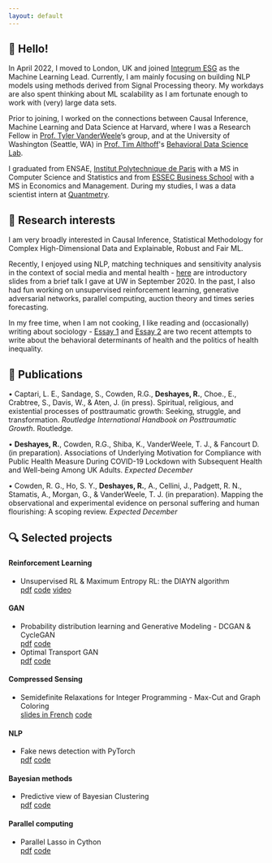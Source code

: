 ```yaml
---
layout: default
---
```


## 👋 Hello!

In April 2022, I moved to London, UK and joined <a href="https://www.integrumesg.com/" target="_blank"> Integrum ESG</a> as the Machine Learning Lead. Currently, I am mainly focusing on building NLP models using methods derived from Signal Processing theory. My workdays are also spent thinking about ML scalability as I am fortunate enough to work with (very) large data sets.

Prior to joining, I worked on the connections between Causal Inference, Machine Learning and Data Science at Harvard, where I was a Research Fellow in <a href="https://www.hsph.harvard.edu/tyler-vanderweele/" target="_blank"> Prof. Tyler VanderWeele</a>’s group, and at the University of Washington (Seattle, WA) in <a href="http://timalthoff.de/" target="_blank"> Prof. Tim Althoff</a>'s <a href="https://behavioral-data.github.io/" target="_blank"> Behavioral Data Science Lab</a>.      

I graduated from ENSAE, <a href="https://www.ip-paris.fr/en" target="_blank"> Institut Polytechnique de Paris</a> with a MS in Computer Science and Statistics and from <a href="https://www.essec.edu/en/" target="_blank"> ESSEC Business School</a> with a MS in Economics and Management. During my studies, I was a data scientist intern at <a href="https://www.quantmetry.com/" target="_blank"> Quantmetry</a>.

## 👀 Research interests

I am very broadly interested in Causal Inference, Statistical Methodology for Complex High-Dimensional Data and Explainable, Robust and Fair ML.      

Recently, I enjoyed using NLP, matching techniques and sensitivity analysis in the context of social media and mental health - <a href="assets/papers/project_group_presentation.pdf" target="_blank"> here</a> are introductory slides from a brief talk I gave at UW in September 2020. In the past, I also had fun working on unsupervised reinforcement learning, generative adversarial networks, parallel computing, auction theory and times series forecasting.

In my free time, when I am not cooking, I like reading and (occasionally) writing about sociology - <a href="assets/papers/essay_1.pdf" target="_blank"> Essay 1</a> and <a href="assets/papers/essay_2.pdf" target="_blank"> Essay 2</a> are two recent attempts to write about the behavioral determinants of health and the politics of health inequality.

## 📝 Publications

•	Captari, L. E., Sandage, S., Cowden, R.G., **Deshayes, R.**, Choe., E., Crabtree, S., Davis, W., & Aten, J. (in press). Spiritual, religious, and existential processes of posttraumatic growth: Seeking, struggle, and transformation. _Routledge International Handbook on Posttraumatic Growth_. Routledge.      

•	**Deshayes, R.**, Cowden, R.G., Shiba, K., VanderWeele, T. J., & Fancourt D. (in preparation). Associations of Underlying Motivation for Compliance with Public Health Measure During COVID-19 Lockdown with Subsequent Health and Well-being Among UK Adults. _Expected December_

•	Cowden, R. G., Ho, S. Y., **Deshayes, R.**, A., Cellini, J., Padgett, R. N., Stamatis, A., Morgan, G., & VanderWeele, T. J. (in preparation). Mapping the observational and experimental evidence on personal suffering and human flourishing: A scoping review. _Expected December_

## 🔍 Selected projects

#### Reinforcement Learning
*   Unsupervised RL & Maximum Entropy RL: the DIAYN algorithm          
    <a href="assets/papers/rl_dyan_website.pdf" target="_blank"><i class="fa fa-file-pdf-o [&#xf1c1;]"></i> pdf</a>   <a href="https://github.com/remydeshayes/RL_DIAYN.git"  target="_blank"><i class="fa fa-github"></i> code</a> <a href="https://youtu.be/scjX7YhNthM"  target="_blank"><i class="fa fa-youtube [f167]"  target="_blank"></i> video</a>
    
#### GAN 
*   Probability distribution learning and Generative Modeling - DCGAN & CycleGAN            
    <a href="assets/papers/deep_learning_final_report_berillon_deshayes.pdf" target="_blank"><i class="fa fa-file-pdf-o [&#xf1c1;]" ></i> pdf</a>   <a href="https://github.com/remydeshayes/GANs.git" target="_blank"><i class="fa fa-github"></i> code</a>
*   Optimal Transport GAN           
    <a href="assets/papers/ot_final_report_berillon_deshayes.pdf" target="_blank"><i class="fa fa-file-pdf-o [&#xf1c1;]" ></i> pdf</a>   <a href="https://github.com/remydeshayes/OTGAN.git" target="_blank"><i class="fa fa-github"></i> code</a>
    
#### Compressed Sensing 
*   Semidefinite Relaxations for Integer Programming - Max-Cut and Graph Coloring               
     <a href="assets/papers/slides_cs.pdf" target="_blank"><i class="fa fa-file-pdf-o [&#xf1c1;]" ></i> slides in French</a>    <a href="https://github.com/remydeshayes/compressed_sensing.git" target="_blank"><i class="fa fa-github"></i> code</a>
    

#### NLP
*   Fake news detection with PyTorch      
    <a href="assets/papers/report_nlp_billiot_deshayes.pdf" target="_blank"><i class="fa fa-file-pdf-o [&#xf1c1;]" ></i> pdf</a>   <a href="https://github.com/remydeshayes/NLP_Pytorch.git" target="_blank"><i class="fa fa-github"></i> code</a>
    
#### Bayesian methods
*   Predictive view of Bayesian Clustering    
    <a href="assets/papers/bayes_clustering_en.pdf" target="_blank"><i class="fa fa-file-pdf-o [&#xf1c1;]" ></i> pdf</a>   <a href="https://github.com/remydeshayes/bayesian_clustering.git" target="_blank"><i class="fa fa-github"></i> code</a>

#### Parallel computing
*   Parallel Lasso in Cython      
    <a href="assets/papers/parallel_comp_en.pdf" target="_blank"><i class="fa fa-file-pdf-o [&#xf1c1;]" ></i> pdf</a>   <a href="https://github.com/remydeshayes/Parallel_computing.git" target="_blank"><i class="fa fa-github"></i> code</a>
